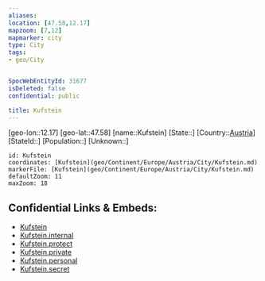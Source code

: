 ```yaml
---
aliases: 
location: [47.58,12.17]
mapzoom: [7,12] 
mapmarker: city 
type: City
tags:
- geo/City


SpocWebEntityId: 31677
isDeleted: false
confidential: public

title: Kufstein
---
```

[geo-lon::12.17]
[geo-lat::47.58]
[name::Kufstein]
[State::]
[Country::[Austria](geo/Continent/Europe/Austria.md)]
[StateId::]
[Population::]
[Unknown::]


```leaflet
id: Kufstein
coordinates: [Kufstein](geo/Continent/Europe/Austria/City/Kufstein.md)
markerFile: [Kufstein](geo/Continent/Europe/Austria/City/Kufstein.md)
defaultZoom: 11 
maxZoom: 18
```


## Confidential Links & Embeds: 
- [Kufstein](../../../../../../_public/geo/Continent/Europe/Austria/City/Kufstein.md) 
- [Kufstein.internal](../../../../../../_internal/geo/Continent/Europe/Austria/City/Kufstein.internal.md) 
- [Kufstein.protect](../../../../../../_protect/geo/Continent/Europe/Austria/City/Kufstein.protect.md) 
- [Kufstein.private](../../../../../../_private/geo/Continent/Europe/Austria/City/Kufstein.private.md) 
- [Kufstein.personal](../../../../../../_personal/geo/Continent/Europe/Austria/City/Kufstein.personal.md) 
- [Kufstein.secret](../../../../../../_secret/geo/Continent/Europe/Austria/City/Kufstein.secret.md) 
